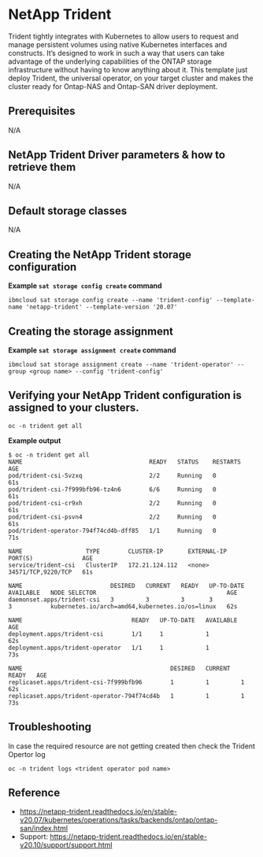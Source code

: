 # NetApp Trident

Trident tightly integrates with Kubernetes to allow users to request and manage persistent volumes using native Kubernetes interfaces and constructs. It’s designed to work in such a way that users can take advantage of the underlying capabilities of the ONTAP storage infrastructure without having to know anything about it.
This template just deploy Trident, the universal operator, on your target cluster and makes the cluster ready for Ontap-NAS and Ontap-SAN driver deployment.
## Prerequisites
N/A


## NetApp Trident Driver parameters & how to retrieve them
N/A


## Default storage classes
N/A

## Creating the NetApp Trident storage configuration

**Example `sat storage config create` command**

```
ibmcloud sat storage config create --name 'trident-config' --template-name 'netapp-trident' --template-version '20.07'
```

## Creating the storage assignment

**Example `sat storage assignment create` command**

```
ibmcloud sat storage assignment create --name 'trident-operator' --group <group name> --config 'trident-config'
```

## Verifying your NetApp Trident configuration is assigned to your clusters.

```
oc -n trident get all
```


**Example output**

```
$ oc -n trident get all
NAME                                    READY   STATUS    RESTARTS   AGE
pod/trident-csi-5vzxq                   2/2     Running   0          61s
pod/trident-csi-7f999bfb96-tz4n6        6/6     Running   0          61s
pod/trident-csi-cr9xh                   2/2     Running   0          61s
pod/trident-csi-psvn4                   2/2     Running   0          61s
pod/trident-operator-794f74cd4b-dff85   1/1     Running   0          71s

NAME                  TYPE        CLUSTER-IP       EXTERNAL-IP   PORT(S)              AGE
service/trident-csi   ClusterIP   172.21.124.112   <none>        34571/TCP,9220/TCP   61s

NAME                         DESIRED   CURRENT   READY   UP-TO-DATE   AVAILABLE   NODE SELECTOR                                     AGE
daemonset.apps/trident-csi   3         3         3       3            3           kubernetes.io/arch=amd64,kubernetes.io/os=linux   62s

NAME                               READY   UP-TO-DATE   AVAILABLE   AGE
deployment.apps/trident-csi        1/1     1            1           62s
deployment.apps/trident-operator   1/1     1            1           73s

NAME                                          DESIRED   CURRENT   READY   AGE
replicaset.apps/trident-csi-7f999bfb96        1         1         1       62s
replicaset.apps/trident-operator-794f74cd4b   1         1         1       73s
```

## Troubleshooting

In case the required resource are not getting created then check the Trident Opertor log
```
oc -n trident logs <trident operator pod name>
```

## Reference

- https://netapp-trident.readthedocs.io/en/stable-v20.07/kubernetes/operations/tasks/backends/ontap/ontap-san/index.html
- Support: https://netapp-trident.readthedocs.io/en/stable-v20.10/support/support.html
